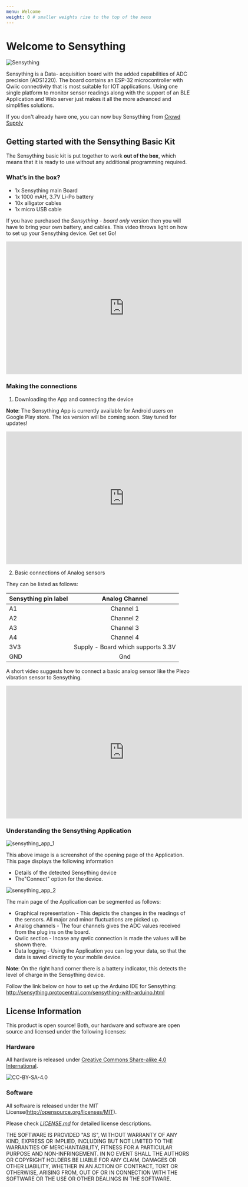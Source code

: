 ```yaml
---
menu: Welcome
weight: 0 # smaller weights rise to the top of the menu
---
```


# Welcome to Sensything

![Sensything](images/sensything-top-iso.jpg)

Sensything is a Data- acquisition board with the added capabilities of ADC precision (ADS1220). The board contains an ESP-32 microcontroller with Qwiic connectivity that is most suitable for IOT applications. Using one single platform to monitor sensor readings along with the support of an BLE Application and Web server just makes it all the more advanced and simplifies solutions.

If you don't already have one, you can now buy Sensything from [Crowd Supply](https://www.crowdsupply.com/protocentral/sensything)

## Getting started with the Sensything Basic Kit

The Sensything basic kit is put together to work **out of the box**, which means that it is ready to use without any additional programming required.

### What’s in the box?
* 1x Sensything main Board
* 1x 1000 mAH, 3.7V Li-Po battery
* 10x alligator cables
* 1x micro USB cable

If you have purchased the *Sensything - board only* version then you will have to bring your own battery, and cables.
This video throws light on how to set up your Sensything device. Get set Go!
<iframe width="640" height="360" src="https://player.vimeo.com/video/306863926" frameborder="0" allowFullScreen mozallowfullscreen webkitAllowFullScreen></iframe>

### Making the connections

1) Downloading the App and connecting the device

**Note**: The Sensything App is currently available for Android users on Google Play store. The ios version will be coming soon. Stay tuned for updates!
<iframe width="640" height="360" src="https://player.vimeo.com/video/307040678" frameborder="0" allowFullScreen mozallowfullscreen webkitAllowFullScreen></iframe>

2) Basic connections of Analog sensors

They can be listed as follows:

|Sensything pin label| Analog Channel   |
|----------------- |:--------------------:|
| A1             | Channel 1                  |            
| A2       | Channel 2                   |
| A3            | Channel 3                   |  
| A4             | Channel 4                  |  
| 3V3              | Supply - Board which supports 3.3V   |
| GND                             | Gnd |

A short video suggests how to connect a basic analog sensor like the Piezo vibration sensor to Sensything.

<iframe width="640" height="360" src="https://player.vimeo.com/video/307550473" frameborder="0" allowFullScreen mozallowfullscreen webkitAllowFullScreen></iframe>

### Understanding the Sensything Application

![sensything_app_1](images//sensything_app_1.png)

This above image is a screenshot of the opening page of the Application. This page displays the following information
* Details of the detected Sensything device
* The"Connect" option for the device.

![sensything_app_2](images//sensything_app_2.png)

The main page of the Application can be segmented as follows:
* Graphical representation - This depicts the changes in the readings of the sensors. All major and minor fluctuations are picked up.
* Analog channels - The four channels gives the ADC values received from the plug ins on the board.
* Qwiic section - Incase any qwiic connection is made the values will be shown there.
* Data logging - Using the Application you can log your data, so that the data is saved directly to your mobile device.

**Note**: On the right hand corner there is a battery indicator, this detects the level of charge in the Sensything device.

Follow the link below on how to set up the Arduino IDE for Sensything:
http://sensything.protocentral.com/sensything-with-arduino.html

## License Information

This product is open source! Both, our hardware and software are open source and licensed under the following licenses:

### Hardware

All hardware is released under [Creative Commons Share-alike 4.0 International](http://creativecommons.org/licenses/by-sa/4.0/).

![CC-BY-SA-4.0](https://i.creativecommons.org/l/by-sa/4.0/88x31.png)

### Software

All software is released under the MIT License(http://opensource.org/licenses/MIT).

Please check [*LICENSE.md*](LICENSE.md) for detailed license descriptions.

THE SOFTWARE IS PROVIDED "AS IS", WITHOUT WARRANTY OF ANY KIND, EXPRESS OR IMPLIED, INCLUDING BUT NOT LIMITED TO THE WARRANTIES OF MERCHANTABILITY, FITNESS FOR A PARTICULAR PURPOSE AND NON-INFRINGEMENT. IN NO EVENT SHALL THE AUTHORS OR COPYRIGHT HOLDERS BE LIABLE FOR ANY CLAIM, DAMAGES OR OTHER LIABILITY, WHETHER IN AN ACTION OF CONTRACT, TORT OR OTHERWISE, ARISING FROM, OUT OF OR IN CONNECTION WITH THE SOFTWARE OR THE USE OR OTHER DEALINGS IN THE SOFTWARE.
